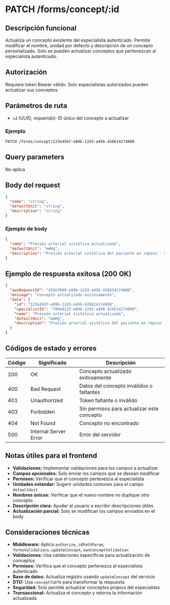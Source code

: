 # PATCH /forms/concept/:id

## Descripción funcional

Actualiza un concepto existente del especialista autenticado. Permite modificar el nombre, unidad por defecto y descripción de un concepto personalizado. Solo se pueden actualizar conceptos que pertenezcan al especialista autenticado.

## Autorización

Requiere token Bearer válido. Solo especialistas autorizados pueden actualizar sus conceptos.

## Parámetros de ruta

- `id` (UUID, requerido): ID único del concepto a actualizar

### Ejemplo
```
PATCH /forms/concept/123e4567-e89b-12d3-a456-426614174000
```

## Query parameters

No aplica

## Body del request

```json
{
  "name": "string",
  "defaultUnit": "string",
  "description": "string"
}
```

### Ejemplo de body

```json
{
  "name": "Presión arterial sistólica actualizada",
  "defaultUnit": "mmHg",
  "description": "Presión arterial sistólica del paciente en reposo - versión actualizada"
}
```

## Ejemplo de respuesta exitosa (200 OK)

```json
{
  "awsRequestId": "456e7890-e89b-12d3-a456-426614174000",
  "message": "Concepto actualizado exitosamente",
  "data": {
    "id": "123e4567-e89b-12d3-a456-426614174000",
    "specialistId": "789e0123-e89b-12d3-a456-426614174000",
    "name": "Presión arterial sistólica actualizada",
    "defaultUnit": "mmHg",
    "description": "Presión arterial sistólica del paciente en reposo - versión actualizada"
  }
}
```

## Códigos de estado y errores

| Código | Significado | Descripción |
|--------|-------------|-------------|
| 200 | OK | Concepto actualizado exitosamente |
| 400 | Bad Request | Datos del concepto inválidos o faltantes |
| 401 | Unauthorized | Token faltante o inválido |
| 403 | Forbidden | Sin permisos para actualizar este concepto |
| 404 | Not Found | Concepto no encontrado |
| 500 | Internal Server Error | Error del servidor |

## Notas útiles para el frontend

- **Validaciones:** Implementar validaciones para los campos a actualizar
- **Campos opcionales:** Solo enviar los campos que se desean modificar
- **Permisos:** Verificar que el concepto pertenezca al especialista
- **Unidades estándar:** Sugerir unidades comunes para el campo `defaultUnit`
- **Nombres únicos:** Verificar que el nuevo nombre no duplique otro concepto
- **Descripción clara:** Ayudar al usuario a escribir descripciones útiles
- **Actualización parcial:** Solo se modifican los campos enviados en el body

## Consideraciones técnicas

- **Middleware:** Aplica `authorize`, `idPathParam`, `formsValidations.updateConcept`, `ownConceptValidation`
- **Validaciones:** Usa validaciones específicas para actualización de conceptos
- **Permisos:** Verifica que el concepto pertenezca al especialista autenticado
- **Base de datos:** Actualiza registro usando `updateConcept` del servicio
- **DTO:** Usa `conceptToDTO` para transformar la respuesta
- **Seguridad:** Solo permite actualizar conceptos propios del especialista
- **Transaccional:** Actualiza el concepto y retorna la información actualizada

